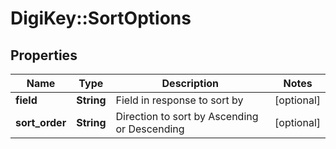 # DigiKey::SortOptions

## Properties
Name | Type | Description | Notes
------------ | ------------- | ------------- | -------------
**field** | **String** | Field in response to sort by | [optional] 
**sort_order** | **String** | Direction to sort by Ascending or Descending | [optional] 


